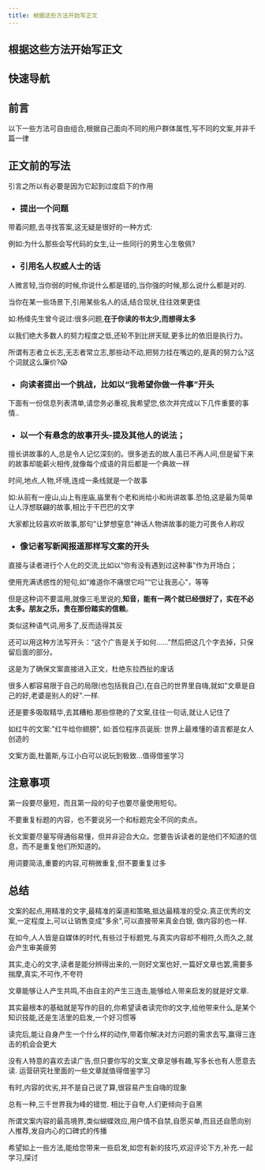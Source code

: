 ```yaml
---
title: 根据这些方法开始写正文
---
```


## 根据这些方法开始写正文

## 快速导航

<TOC />

## 前言

以下一些方法可自由组合,根据自己面向不同的用户群体属性,写不同的文案,并非千篇一律

## 正文前的写法

引言之所以有必要是因为它起到过度启下的作用

- ### 提出一个问题

带着问题,去寻找答案,这无疑是很好的一种方式:

例如:为什么那些会写代码的女生,让一些同行的男生心生敬佩?

- ### 引用名人权威人士的话

人微言轻,当你弱的时候,你说什么都是错的,当你强的时候,那么说什么都是对的.

当你在某一些场景下,引用某些名人的话,结合现状,往往效果更佳

如:杨绛先生曾今说过:很多问题,**在于你读的书太少,而想得太多**

以我们绝大多数人的努力程度之低,还轮不到比拼天赋,更多比的依旧是执行力。

所谓有志者立长志,无志者常立志,那些动不动,把努力挂在嘴边的,是真的努力么?这个词就这么廉价?:scream:

- ### 向读者提出一个挑战，比如以“我希望你做一件事”开头

下面有一份信息列表清单,请您务必重视,我希望您,依次并完成以下几件重要的事情..

- ### 以一个有悬念的故事开头-提及其他人的说法；

擅长讲故事的人,总是令人记忆深刻的。很多逝去的故人虽已不再人间,但是留下来的故事却能薪火相传,就像每个成语的背后都是一个典故一样

时间,地点,人物,坏境,连成一条线就是一个故事

如:从前有一座山,山上有座庙,庙里有个老和尚给小和尚讲故事.恐怕,这是最为简单让人浮想联翩的故事,相比于干巴巴的文字

大家都比较喜欢听故事,那句"让梦想窒息"神话人物讲故事的能力可畏令人称叹

- ### 像记者写新闻报道那样写文案的开头

直接与读者进行个人化的交流,比如以“你有没有遇到过这种事”作为开场白；

使用充满诱惑性的短句,如“难道你不痛恨它吗”“它让我恶心”，等等

但是这种词不要滥用,就像三毛里说的,**知音，能有一两个就已经很好了，实在不必太多。朋友之乐，贵在那份踏实的信赖**。

类似这种语气词,用多了,反而适得其反

还可以用这种方法写开头：“这个广告是关于如何……”然后把这几个字去掉，只保留后面的部分。

这是为了确保文案直接进入正文，杜绝东拉西扯的废话

很多人都容易限于自己的局限(也包括我自己),在自己的世界里自嗨,就如"文章是自己的好,老婆是别人的好".一样.

还是要多吸取精华,去其糟粕.那些惊艳的了文案,往往一句话,就让人记住了

如红牛的文案:"红牛给你翅膀",
如:首位程序员诞辰: 世界上最难懂的语言都是女人创造的

文案方面,杜蕾斯,与江小白可以说玩到极致...值得借鉴学习

## 注意事项

第一段要尽量短，而且第一段的句子也要尽量使用短句。

不要重复标题的内容，也不要说另一个和标题完全不同的卖点。

长文案要尽量写得通俗易懂，但并非迎合大众。您要告诉读者的是他们不知道的信息，而不是重复他们所知道的。

用词要简洁,重要的内容,可稍微重复,但不要重复过多

## 总结

文案的起点,用精准的文字,最精准的渠道和策略,抵达最精准的受众.真正优秀的文案,一定程度上,可以让销售变成"多余",可以直接带来真金白银, 做内容的也一样.

在如今,人人皆是自媒体的时代,有些过于标题党,与真实内容却不相符,久而久之,就会产生审美疲劳

其实,走心的文字,读者是能分辨得出来的,一则好文案也好,一篇好文章也罢,需要多揣摩,真实,不可作,不夸符

文章能够让人产生共鸣,不由自主的产生三连击,能够给人带来启发的就是好文章.

其实最根本的基础就是写作的目的,你希望读者读完你的文字,给他带来什么,是某个知识技能,还是生活里的启发,一个好习惯等

读完后,能让自身产生一个什么样的动作,带着你解决对方问题的需求去写,赢得三连击的机会会更大

没有人特意的喜欢去读广告,但只要你写的文案,文章足够有趣,写多长也有人愿意去读. 运营研究社里面的一些文章就值得借鉴学习

有时,内容的优劣,并不是自己说了算,很容易产生自嗨的现象

总有一种,三千世界我为峰的错觉. 相比于自夸,人们更倾向于自黑

所谓文案内容的最高境界,类似蝴蝶效应,用户情不自禁,自愿买单,而且还自愿向别人推荐,发自内心的口碑式的传播

希望如上一些方法,能给您带来一些启发,如您有新的技巧,欢迎评论下方,补充.一起学习,探讨

<div align="right">
  <ShareLink />
</div>
<div align="center">
  <DaShang />
</div>
